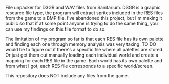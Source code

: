 File unpacker for D3GR and WAV files from Sanitarium.
D3GR is a graphic resource file type, the program will extract sprites included in the RES files from the game to a BMP file.
I've abandoned this project, but I'm making it public so that if at some point anyone is trying to do the same thing, you can use my findings on this file format to do so.

The limitation of my program so far is that each RES file has its own palette and finding each one through memory analysis was very taxing. 
TO DO would be to figure out if there's a specific file where all palettes are stored.
Or just get them out manually loading each individual world and create a mapping for each RES file in the game. Each world has
its own palette and from what I got, each RES file corresponds to a specific world/screen.

This repository does NOT include any files from the game.

